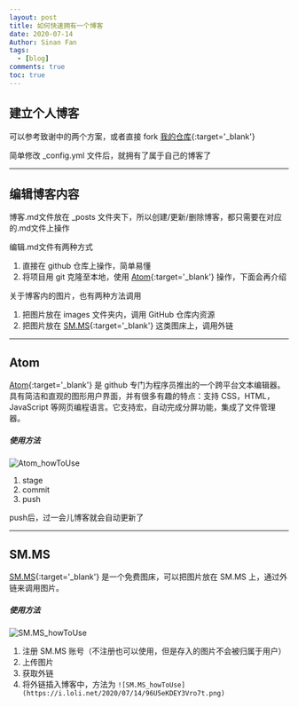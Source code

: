 ```yaml
---
layout: post
title: 如何快速拥有一个博客
date: 2020-07-14
Author: Sinan Fan
tags:
  - [blog]
comments: true
toc: true
---
```


## 建立个人博客

可以参考致谢中的两个方案，或者直接 fork [我的仓库](https://github.com/funnyseaman/funnyseaman.github.io){:target='\_blank'}

简单修改 \_config.yml 文件后，就拥有了属于自己的博客了

---

## 编辑博客内容

博客.md文件放在 \_posts 文件夹下，所以创建/更新/删除博客，都只需要在对应的.md文件上操作

编辑.md文件有两种方式

1. 直接在 github 仓库上操作，简单易懂
2. 将项目用 git 克隆至本地，使用 [Atom](https://atom.io/){:target='\_blank'} 操作，下面会再介绍

关于博客内的图片，也有两种方法调用

1. 把图片放在 images 文件夹内，调用 GitHub 仓库内资源
2. 把图片放在 [SM.MS](https://sm.ms/){:target='\_blank'} 这类图床上，调用外链

---

## Atom

[Atom](https://atom.io/){:target='\_blank'} 是 github 专门为程序员推出的一个跨平台文本编辑器。具有简洁和直观的图形用户界面，并有很多有趣的特点：支持 CSS，HTML，JavaScript 等网页编程语言。它支持宏，自动完成分屏功能，集成了文件管理器。

##### 使用方法

![Atom_howToUse](https://i.loli.net/2020/07/14/phHA7UOjCo6RWVI.png)

1. stage
2. commit
3. push

push后，过一会儿博客就会自动更新了

---

## SM.MS

[SM.MS](https://sm.ms/){:target='\_blank'} 是一个免费图床，可以把图片放在 SM.MS 上，通过外链来调用图片。

##### 使用方法

![SM.MS_howToUse](https://i.loli.net/2020/07/14/96U5eKDEY3Vro7t.png)

1. 注册 SM.MS 账号（不注册也可以使用，但是存入的图片不会被归属于用户）
2. 上传图片
3. 获取外链
4. 将外链插入博客中，方法为
``` ![SM.MS_howToUse](https://i.loli.net/2020/07/14/96U5eKDEY3Vro7t.png) ```
